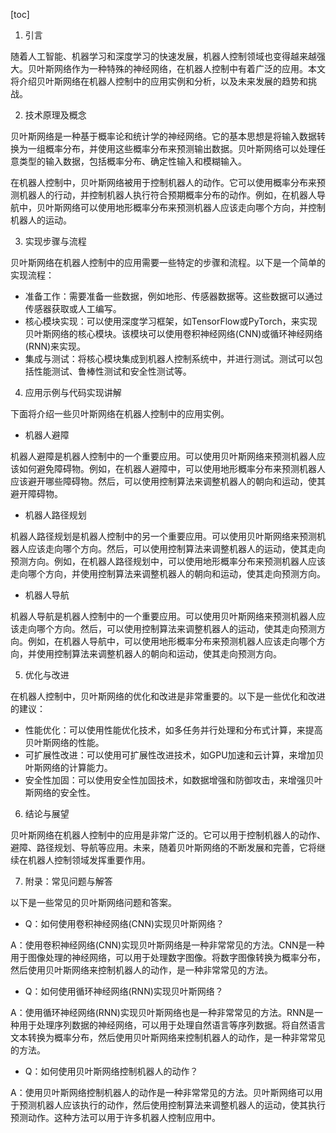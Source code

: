 
[toc]                    
                
                
1. 引言

随着人工智能、机器学习和深度学习的快速发展，机器人控制领域也变得越来越强大。贝叶斯网络作为一种特殊的神经网络，在机器人控制中有着广泛的应用。本文将介绍贝叶斯网络在机器人控制中的应用实例和分析，以及未来发展的趋势和挑战。

2. 技术原理及概念

贝叶斯网络是一种基于概率论和统计学的神经网络。它的基本思想是将输入数据转换为一组概率分布，并使用这些概率分布来预测输出数据。贝叶斯网络可以处理任意类型的输入数据，包括概率分布、确定性输入和模糊输入。

在机器人控制中，贝叶斯网络被用于控制机器人的动作。它可以使用概率分布来预测机器人的行动，并控制机器人执行符合预期概率分布的动作。例如，在机器人导航中，贝叶斯网络可以使用地形概率分布来预测机器人应该走向哪个方向，并控制机器人的运动。

3. 实现步骤与流程

贝叶斯网络在机器人控制中的应用需要一些特定的步骤和流程。以下是一个简单的实现流程：

- 准备工作：需要准备一些数据，例如地形、传感器数据等。这些数据可以通过传感器获取或人工编写。
- 核心模块实现：可以使用深度学习框架，如TensorFlow或PyTorch，来实现贝叶斯网络的核心模块。该模块可以使用卷积神经网络(CNN)或循环神经网络(RNN)来实现。
- 集成与测试：将核心模块集成到机器人控制系统中，并进行测试。测试可以包括性能测试、鲁棒性测试和安全性测试等。

4. 应用示例与代码实现讲解

下面将介绍一些贝叶斯网络在机器人控制中的应用实例。

- 机器人避障

机器人避障是机器人控制中的一个重要应用。可以使用贝叶斯网络来预测机器人应该如何避免障碍物。例如，在机器人避障中，可以使用地形概率分布来预测机器人应该避开哪些障碍物。然后，可以使用控制算法来调整机器人的朝向和运动，使其避开障碍物。

- 机器人路径规划

机器人路径规划是机器人控制中的另一个重要应用。可以使用贝叶斯网络来预测机器人应该走向哪个方向。然后，可以使用控制算法来调整机器人的运动，使其走向预测方向。例如，在机器人路径规划中，可以使用地形概率分布来预测机器人应该走向哪个方向，并使用控制算法来调整机器人的朝向和运动，使其走向预测方向。

- 机器人导航

机器人导航是机器人控制中的一个重要应用。可以使用贝叶斯网络来预测机器人应该走向哪个方向。然后，可以使用控制算法来调整机器人的运动，使其走向预测方向。例如，在机器人导航中，可以使用地形概率分布来预测机器人应该走向哪个方向，并使用控制算法来调整机器人的朝向和运动，使其走向预测方向。

5. 优化与改进

在机器人控制中，贝叶斯网络的优化和改进是非常重要的。以下是一些优化和改进的建议：

- 性能优化：可以使用性能优化技术，如多任务并行处理和分布式计算，来提高贝叶斯网络的性能。
- 可扩展性改进：可以使用可扩展性改进技术，如GPU加速和云计算，来增加贝叶斯网络的计算能力。
- 安全性加固：可以使用安全性加固技术，如数据增强和防御攻击，来增强贝叶斯网络的安全性。

6. 结论与展望

贝叶斯网络在机器人控制中的应用是非常广泛的。它可以用于控制机器人的动作、避障、路径规划、导航等应用。未来，随着贝叶斯网络的不断发展和完善，它将继续在机器人控制领域发挥重要作用。

7. 附录：常见问题与解答

以下是一些常见的贝叶斯网络问题和答案。

- Q：如何使用卷积神经网络(CNN)实现贝叶斯网络？

A：使用卷积神经网络(CNN)实现贝叶斯网络是一种非常常见的方法。CNN是一种用于图像处理的神经网络，可以用于处理数字图像。将数字图像转换为概率分布，然后使用贝叶斯网络来控制机器人的动作，是一种非常常见的方法。

- Q：如何使用循环神经网络(RNN)实现贝叶斯网络？

A：使用循环神经网络(RNN)实现贝叶斯网络也是一种非常常见的方法。RNN是一种用于处理序列数据的神经网络，可以用于处理自然语言等序列数据。将自然语言文本转换为概率分布，然后使用贝叶斯网络来控制机器人的动作，是一种非常常见的方法。

- Q：如何使用贝叶斯网络控制机器人的动作？

A：使用贝叶斯网络控制机器人的动作是一种非常常见的方法。贝叶斯网络可以用于预测机器人应该执行的动作，然后使用控制算法来调整机器人的运动，使其执行预测动作。这种方法可以用于许多机器人控制应用中。

